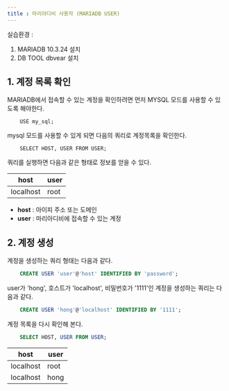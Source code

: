 ```yaml
---
title : 마리아디비 사용자 (MARIADB USER)
---
```


실습환경 :
1. MARIADB 10.3.24 설치 
2. DB TOOL dbvear 설치 


## 1. 계정 목록 확인 

MARIADB에서 접속할 수 있는 계정을 확인하려면 먼저 MYSQL 모드를 사용할 수 있도록 해야한다.

~~~
	USE my_sql;
~~~

mysql 모드를 사용할 수 있게 되면 다음의 쿼리로 계정목록을 확인한다. 

~~~
	SELECT HOST, USER FROM USER;
~~~

쿼리를 실행하면 다음과 같은 형태로 정보를 얻을 수 있다. 

|host|user|
|----|----|
|localhost|root|

* __host__ : 아이피 주소 또는 도메인
* __user__ : 마리아디비에 접속할 수 있는 계정

## 2. 계정 생성 

계정을 생성하는 쿼리 형태는 다음과 같다. 

~~~sql
	CREATE USER 'user'@'host' IDENTIFIED BY 'password';
~~~

user가 'hong', 호스트가 'localhost', 비밀번호가 '1111'인 계정을 생성하는 쿼리는 다음과 같다. 

~~~sql
	CREATE USER 'hong'@'localhost' IDENTIFIED BY '1111';
~~~

계정 목록을 다시 확인해 본다.

~~~sql
	SELECT HOST, USER FROM USER;
~~~

|host|user|
|----|----|
|localhost|root|
|localhost|hong|
